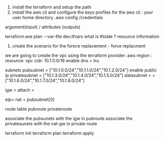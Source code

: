 1) install the terraform and setup the path 
2) install the aws cli and configure the keys
profiles for the aws cli : your user home directory .aws
config /credentials 

argument(input) / attributes (outputs)

terraform.exe plan --var-file dev.tfvars
what is tfstate ?
resource information

1) create the scenario for the forece replacement - force replacment


we are going to create the vpc using the terraform 
provider: aws
region : 
resource: vpc 
cidr: 10.1.0.0/16 
enable dns = tru 

subnets 
pubsubnet = ["10.1.0.0/24","10.1.1.0/24","10.1.2.0/24"]
enable public ip 
privatesubnet = ["10.1.3.0/24","10.1.4.0/24","10.1.5.0/24"]
datasubnet = = ["10.1.6.0/24","10.1.7.0/24","10.1.8.0/24"]

igw =
attach  =

eip=
nat = pubsubnet[0]

route table 
pubroute
privateroute

associate the pubsunets with the igw in pubroute
associate the privatesunets with the nat-gw in private route















terraform init
terraform plan
terraform apply 